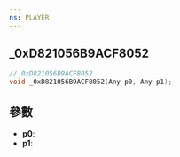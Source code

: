 ```yaml
---
ns: PLAYER
---
```

## _0xD821056B9ACF8052

```c
// 0xD821056B9ACF8052
void _0xD821056B9ACF8052(Any p0, Any p1);
```


## 參數
* **p0**: 
* **p1**: 

